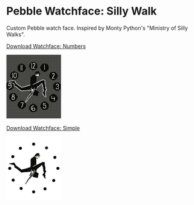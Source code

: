Pebble Watchface: Silly Walk
=================

Custom Pebble watch face. Inspired by Monty Python's "Ministry of Silly Walks".

[Download Watchface: Numbers](https://github.com/dansl/pebble-silly-walk/blob/master/silly_walk/silly_walk.pbw?raw=true)

![Numbers](/reference.png)

[Download Watchface: Simple](https://github.com/dansl/pebble-silly-walk/blob/master/silly_walk_simple/silly_walk_simple.pbw?raw=true)

![Simple](/reference2.png)
